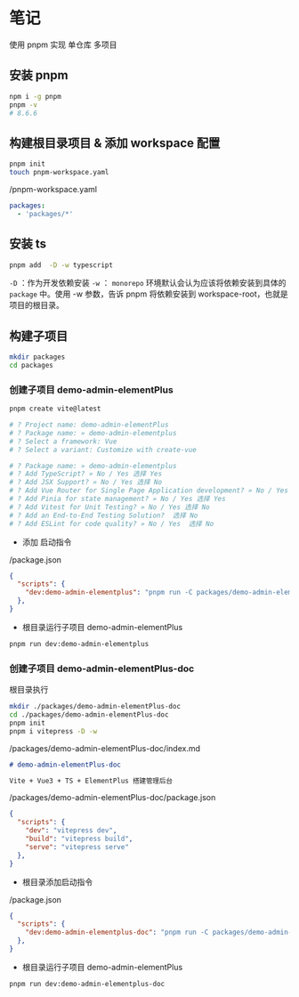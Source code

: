 # 笔记

使用 pnpm 实现 单仓库 多项目

## 安装 pnpm

```sh
npm i -g pnpm
pnpm -v
# 8.6.6
```

## 构建根目录项目 & 添加 workspace 配置

```sh
pnpm init
touch pnpm-workspace.yaml
```

/pnpm-workspace.yaml
```yaml
packages:
  - 'packages/*'
```

## 安装 ts
```sh
pnpm add  -D -w typescript
```
`-D` ：作为开发依赖安装
`-w` ： `monorepo` 环境默认会认为应该将依赖安装到具体的 `package` 中。使用 -w 参数，告诉 pnpm 将依赖安装到 workspace-root，也就是项目的根目录。

## 构建子项目
```sh
mkdir packages
cd packages
```

### 创建子项目 demo-admin-elementPlus

```sh
pnpm create vite@latest

# ? Project name: demo-admin-elementPlus
# ? Package name: » demo-admin-elementplus
# ? Select a framework: Vue
# ? Select a variant: Customize with create-vue

# ? Package name: » demo-admin-elementplus
# ? Add TypeScript? » No / Yes 选择 Yes
# ? Add JSX Support? » No / Yes 选择 No
# ? Add Vue Router for Single Page Application development? » No / Yes 选择 Yes
# ? Add Pinia for state management? » No / Yes 选择 Yes
# ? Add Vitest for Unit Testing? » No / Yes 选择 No
# ? Add an End-to-End Testing Solution?  选择 No
# ? Add ESLint for code quality? » No / Yes  选择 No
```

- 添加 启动指令

/package.json

```json
{
  "scripts": {
    "dev:demo-admin-elementplus": "pnpm run -C packages/demo-admin-elementplus dev"
  },
}
```

- 根目录运行子项目 demo-admin-elementPlus

```sh
pnpm run dev:demo-admin-elementplus
```

### 创建子项目 demo-admin-elementPlus-doc

根目录执行

```sh
mkdir ./packages/demo-admin-elementPlus-doc
cd ./packages/demo-admin-elementPlus-doc
pnpm init
pnpm i vitepress -D -w
```

/packages/demo-admin-elementPlus-doc/index.md

```md
# demo-admin-elementPlus-doc

Vite + Vue3 + TS + ElementPlus 搭建管理后台
```

/packages/demo-admin-elementPlus-doc/package.json

```json
{
  "scripts": {
    "dev": "vitepress dev",
    "build": "vitepress build",
    "serve": "vitepress serve"
  },
}
```


- 根目录添加启动指令

/package.json

```json
{
  "scripts": {
    "dev:demo-admin-elementplus-doc": "pnpm run -C packages/demo-admin-elementplus-doc dev"
  },
}
```

- 根目录运行子项目 demo-admin-elementPlus

```sh
pnpm run dev:demo-admin-elementplus-doc
```